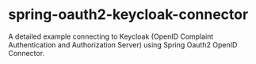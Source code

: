 # spring-oauth2-keycloak-connector
A detailed example connecting to Keycloak (OpenID Complaint Authentication and Authorization Server) using Spring Oauth2 OpenID Connector. 

 